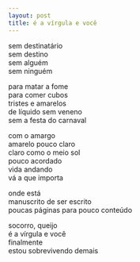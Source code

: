 ```yaml
---
layout: post
title: é a vírgula e você
---
```


sem destinatário  
sem destino  
sem alguém  
sem ninguém

para matar a fome  
para comer cubos  
tristes e amarelos  
de líquido sem veneno  
sem a festa do carnaval

com o amargo  
amarelo pouco claro  
claro como o meio sol  
pouco acordado  
vida andando  
vá a que importa

onde está  
manuscrito de ser escrito  
poucas páginas para pouco conteúdo

socorro, queijo  
é a vírgula e você  
finalmente  
estou sobrevivendo demais
